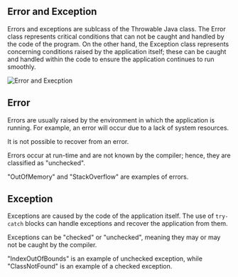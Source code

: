 ## Error and Exception

Errors and exceptions are sublcass of the Throwable Java class. The Error class represents critical conditions that can not be caught and handled by the code of the program. On the other hand, the Exception class represents concerning conditions raised by the application itself; these can be caught and handled within the code to ensure the application continues to run smoothly.

![Error and Execption](https://lqy-blog.oss-cn-hangzhou.aliyuncs.com/6032805567922176-20221118202048284.svg)





## Error

Errors are usually raised by the environment in which the application is running. For example, an error will occur due to a lack of system resources.

It is not possible to recover from an error.

Errors occur at run-time and are not known by the compiler; hence, they are classified as "unchecked".



"OutOfMemory" and "StackOverflow" are examples of errors.

## Exception

Exceptions are caused by the code of the application itself. The use of `try-catch` blocks can handle exceptions and recover the application from them.

Exceptions can be "checked" or "unchecked", meaning they may or may not be caught by the compiler.

"IndexOutOfBounds" is an example of unchecked exception, while "ClassNotFound" is an example of a checked exception.
